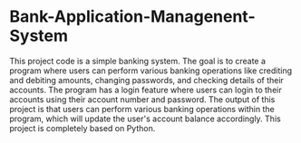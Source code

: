 # Bank-Application-Managenent-System
This project code is a simple banking system. The goal is to create a program where users can perform various banking operations like crediting and debiting amounts, changing passwords, and checking details of their accounts. The program has a login feature where users can login to their accounts using their account number and password. The output of this project is that users can perform various banking operations within the program, which will update the user's account balance accordingly.
This project is completely based on Python.
